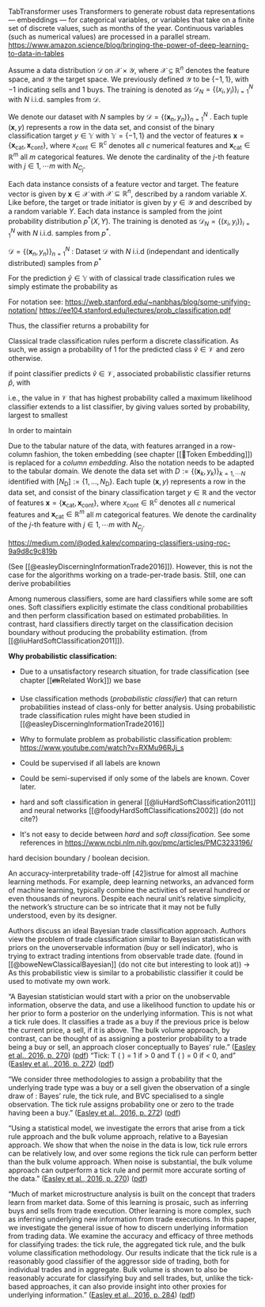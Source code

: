 TabTransformer uses Transformers to generate robust data representations — embeddings — for categorical variables, or variables that take on a finite set of discrete values, such as months of the year. Continuous variables (such as numerical values) are processed in a parallel stream. https://www.amazon.science/blog/bringing-the-power-of-deep-learning-to-data-in-tables

Assume a data distribution $\mathcal{D}$ on $\mathcal{X} \times \mathcal{Y}$, where $\mathcal{X} \subseteq \mathbb{R}^n$ denotes the feature space, and $\mathcal{Y}$  the target space. We previously defined $\mathcal{Y}$ to be $\{-1,1\}$, with $-1$ indicating sells and $1$ buys. The training is denoted as $\mathcal{D}_N=\left\{\left(x_i, y_i\right)\right\}_{i=1}^N$  with $N$ i.i.d. samples from $\mathcal{D}$.  

We denote our dataset with $N$ samples by $\mathcal{D} = \{(\boldsymbol{x}_n, y_n)\}_{n = 1}^{N}$ . Each tuple $(\boldsymbol{x}, y)$ represents a row in the data set, and consist of the binary classification target $y \in \mathbb{Y}$ with $\mathbb{Y}=\{-1,1\}$ and the vector of features $\boldsymbol{x} = \left\{\boldsymbol{x}_{\text{cat}}, \boldsymbol{x}_{\text{cont}}\right\}$, where $x_{\text{cont}} \in \mathbb{R}^c$ denotes all $c$ numerical features and $\boldsymbol{x}_{\text{cat}}\in \mathbb{R}^{m}$ all $m$ categorical features. We denote the cardinality of the $j$-th feature with $j \in 1, \cdots m$ with $N_{C_j}$.

Each data instance consists of a feature vector and target. The feature vector is given by $\boldsymbol{x} \in \mathcal{X}$ with $\mathcal{X} \subseteq \mathbb{R}^n$, described by a random variable $X$. Like before, the target or trade initiator is given by $y \in \mathcal{Y}$ and described by a random variable $Y$. Each data instance is sampled from the joint probability distribution $p^*(X, Y)$. The training is denoted as $\mathcal{D}_N=\left\{\left(x_i, y_i\right)\right\}_{i=1}^N$  with $N$ i.i.d. samples from $p^*$.  

$\mathcal{D}=\left\{\left(\mathbf{x}_n, y_n\right)\right\}_{n=1}^N$ : Dataset $\mathcal{D}$ with $N$ i.i.d (independant and identically distributed) samples from $p^*$

For the prediction $\hat{y} \in \mathbb{Y}$ with of classical trade classification rules we simply estimate the probability as 

For notation see: https://web.stanford.edu/~nanbhas/blog/some-unifying-notation/
https://ee104.stanford.edu/lectures/prob_classification.pdf

Thus, the classifier returns a probability for 

Classical trade classification rules perform a discrete classification. As such, we assign a probability of $1$ for the predicted class  $\hat{v} \in \mathcal{V}$ and zero otherwise.

if point classifier predicts $\hat{v} \in \mathcal{V}$, associated probabilistic classifier returns $\hat{p}$, with


i.e., the value in $\mathcal{V}$ that has highest probability
called a maximum likelihood classifier
extends to a list classifier, by giving values sorted by probability, largest to smallest

In order to maintain 

Due to the tabular nature of the data, with features arranged in a row-column fashion, the token embedding (see chapter [[🛌Token Embedding]]) is replaced for a *column embedding*. Also the notation needs to be adapted to the tabular domain. We denote the data set with $D:=\left\{\left(\mathbf{x}_k, y_k\right) \right\}_{k=1,\cdots N}$ identified with $\left[N_{\mathrm{D}}\right]:=\left\{1, \ldots, N_{\mathrm{D}}\right\}$.  Each tuple $(\boldsymbol{x}, y)$ represents a row in the data set, and consist of the binary classification target $y \in \mathbb{R}$ and the vector of features $\boldsymbol{x} = \left\{\boldsymbol{x}_{\text{cat}}, \boldsymbol{x}_{\text{cont}}\right\}$, where $x_{\text{cont}} \in \mathbb{R}^c$ denotes all $c$ numerical features and $\boldsymbol{x}_{\text{cat}}\in \mathbb{R}^{m}$ all $m$ categorical features. We denote the cardinality of the $j$-th feature with $j \in 1, \cdots m$ with $N_{C_j}$.

https://medium.com/@oded.kalev/comparing-classifiers-using-roc-9a9d8c9c819b

(See [[@easleyDiscerningInformationTrade2016]]). However, this is not the case for the algorithms working on a trade-per-trade basis. Still, one can derive probabilities

Among numerous classifiers, some are hard classifiers while some are soft ones. Soft classifiers explicitly estimate the class conditional probabilities and then perform classification based on estimated probabilities. In contrast, hard classifiers directly target on the classification decision boundary without producing the probability estimation. (from [[@liuHardSoftClassification2011]]).


**Why probabilistic classification:**
- Due to a unsatisfactory research situation, for trade classification (see chapter [[👪Related Work]]) we base
- Use classification methods (*probabilistic classifier*) that can return probabilities instead of class-only for better analysis. Using probabilistic trade classification rules might have been studied in [[@easleyDiscerningInformationTrade2016]]
- Why to formulate problem as probabilistic classification problem: https://www.youtube.com/watch?v=RXMu96RJj_s
- Could be supervised if all labels are known
- Could be semi-supervised if only some of the labels are known. Cover later.
- hard and soft classification in general [[@liuHardSoftClassification2011]] and neural networks [[@foodyHardSoftClassifications2002]] (do not cite?)


- It's not easy to decide between *hard* and *soft classification*. See some references in https://www.ncbi.nlm.nih.gov/pmc/articles/PMC3233196/

hard decision boundary / boolean decision.

An accuracy-interpretability trade-off [42]istrue for almost all machine learning methods. For example, deep learning networks, an advanced form of machine learning, typically combine the activities of several hundred or even thousands of neurons. Despite each neural unit’s relative simplicity, the network’s structure can be so intricate that it may not be fully understood, even by its designer.

Authors discuss an ideal Bayesian trade classification approach. Authors view the problem of trade classification similar to Bayesian statistican with priors on the unoverservable information (buy or sell indicator), who is trying to extract trading intentions from observable trade date. (found in [[@boweNewClassicalBayesian]] (do not cite but interesting to look at)) -> As this probabilistic view is similar to a probabilistic classifier it could be used to motivate my own work.

“A Bayesian statistician would start with a prior on the unobservable information, observe the data, and use a likelihood function to update his or her prior to form a posterior on the underlying information. This is not what a tick rule does. It classifies a trade as a buy if the previous price is below the current price, a sell, if it is above. The bulk volume approach, by contrast, can be thought of as assigning a posterior probability to a trade being a buy or sell, an approach closer conceptually to Bayes’ rule.” ([Easley et al., 2016, p. 270](zotero://select/library/items/X6ZNZ556)) ([pdf](zotero://open-pdf/library/items/HPC6KBMF?page=2&annotation=8WU3R2SV)) “Tick: T ( ) = 1 if > 0 and T ( ) = 0 if < 0, and” ([Easley et al., 2016, p. 272](zotero://select/library/items/X6ZNZ556)) ([pdf](zotero://open-pdf/library/items/HPC6KBMF?page=4&annotation=E8GXDD5Y))

“We consider three methodologies to assign a probability that the underlying trade type was a buy or a sell given the observation of a single draw of : Bayes’ rule, the tick rule, and BVC specialised to a single observation. The tick rule assigns probability one or zero to the trade having been a buy.” ([Easley et al., 2016, p. 272](zotero://select/library/items/X6ZNZ556)) ([pdf](zotero://open-pdf/library/items/HPC6KBMF?page=4&annotation=E9GPBVPP))

“Using a statistical model, we investigate the errors that arise from a tick rule approach and the bulk volume approach, relative to a Bayesian approach. We show that when the noise in the data is low, tick rule errors can be relatively low, and over some regions the tick rule can perform better than the bulk volume approach. When noise is substantial, the bulk volume approach can outperform a tick rule and permit more accurate sorting of the data.” ([Easley et al., 2016, p. 270](zotero://select/library/items/X6ZNZ556)) ([pdf](zotero://open-pdf/library/items/HPC6KBMF?page=2&annotation=VDMJDEGC))

“Much of market microstructure analysis is built on the concept that traders learn from market data. Some of this learning is prosaic, such as inferring buys and sells from trade execution. Other learning is more complex, such as inferring underlying new information from trade executions. In this paper, we investigate the general issue of how to discern underlying information from trading data. We examine the accuracy and efficacy of three methods for classifying trades: the tick rule, the aggregated tick rule, and the bulk volume classification methodology. Our results indicate that the tick rule is a reasonably good classifier of the aggressor side of trading, both for individual trades and in aggregate. Bulk volume is shown to also be reasonably accurate for classifying buy and sell trades, but, unlike the tick-based approaches, it can also provide insight into other proxies for underlying information.” ([Easley et al., 2016, p. 284](zotero://select/library/items/X6ZNZ556)) ([pdf](zotero://open-pdf/library/items/HPC6KBMF?page=16&annotation=VC98DC2N))









